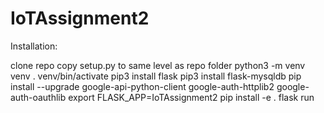 # IoTAssignment2

Installation:

clone repo
copy setup.py to same level as repo folder
python3 -m venv venv
. venv/bin/activate
pip3 install flask
pip3 install flask-mysqldb
pip install --upgrade google-api-python-client google-auth-httplib2 google-auth-oauthlib
export FLASK_APP=IoTAssignment2
pip install -e .
flask run
